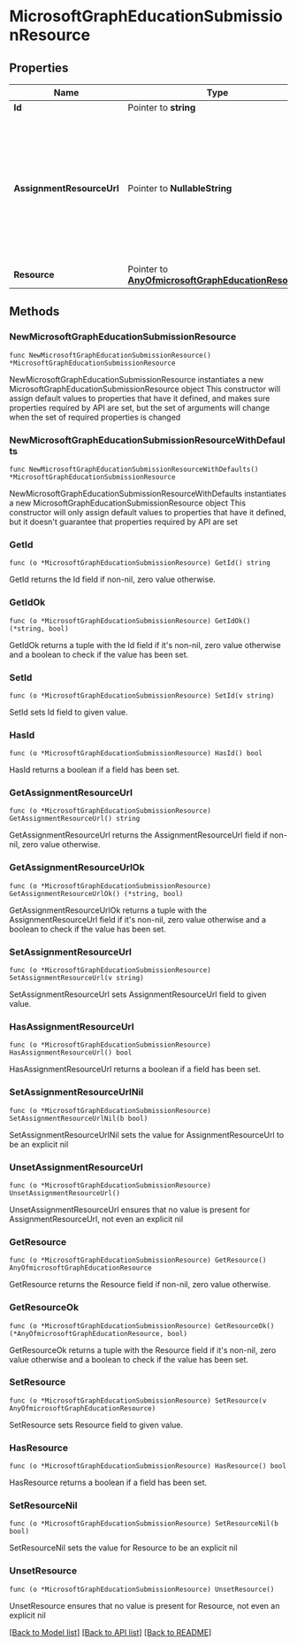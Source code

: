 # MicrosoftGraphEducationSubmissionResource

## Properties

Name | Type | Description | Notes
------------ | ------------- | ------------- | -------------
**Id** | Pointer to **string** | Read-only. | [optional] 
**AssignmentResourceUrl** | Pointer to **NullableString** | Pointer to the assignment from which this resource was copied. If this is null, the student uploaded the resource. | [optional] 
**Resource** | Pointer to [**AnyOfmicrosoftGraphEducationResource**](anyOf&lt;microsoft.graph.educationResource&gt;.md) | Resource object. | [optional] 

## Methods

### NewMicrosoftGraphEducationSubmissionResource

`func NewMicrosoftGraphEducationSubmissionResource() *MicrosoftGraphEducationSubmissionResource`

NewMicrosoftGraphEducationSubmissionResource instantiates a new MicrosoftGraphEducationSubmissionResource object
This constructor will assign default values to properties that have it defined,
and makes sure properties required by API are set, but the set of arguments
will change when the set of required properties is changed

### NewMicrosoftGraphEducationSubmissionResourceWithDefaults

`func NewMicrosoftGraphEducationSubmissionResourceWithDefaults() *MicrosoftGraphEducationSubmissionResource`

NewMicrosoftGraphEducationSubmissionResourceWithDefaults instantiates a new MicrosoftGraphEducationSubmissionResource object
This constructor will only assign default values to properties that have it defined,
but it doesn't guarantee that properties required by API are set

### GetId

`func (o *MicrosoftGraphEducationSubmissionResource) GetId() string`

GetId returns the Id field if non-nil, zero value otherwise.

### GetIdOk

`func (o *MicrosoftGraphEducationSubmissionResource) GetIdOk() (*string, bool)`

GetIdOk returns a tuple with the Id field if it's non-nil, zero value otherwise
and a boolean to check if the value has been set.

### SetId

`func (o *MicrosoftGraphEducationSubmissionResource) SetId(v string)`

SetId sets Id field to given value.

### HasId

`func (o *MicrosoftGraphEducationSubmissionResource) HasId() bool`

HasId returns a boolean if a field has been set.

### GetAssignmentResourceUrl

`func (o *MicrosoftGraphEducationSubmissionResource) GetAssignmentResourceUrl() string`

GetAssignmentResourceUrl returns the AssignmentResourceUrl field if non-nil, zero value otherwise.

### GetAssignmentResourceUrlOk

`func (o *MicrosoftGraphEducationSubmissionResource) GetAssignmentResourceUrlOk() (*string, bool)`

GetAssignmentResourceUrlOk returns a tuple with the AssignmentResourceUrl field if it's non-nil, zero value otherwise
and a boolean to check if the value has been set.

### SetAssignmentResourceUrl

`func (o *MicrosoftGraphEducationSubmissionResource) SetAssignmentResourceUrl(v string)`

SetAssignmentResourceUrl sets AssignmentResourceUrl field to given value.

### HasAssignmentResourceUrl

`func (o *MicrosoftGraphEducationSubmissionResource) HasAssignmentResourceUrl() bool`

HasAssignmentResourceUrl returns a boolean if a field has been set.

### SetAssignmentResourceUrlNil

`func (o *MicrosoftGraphEducationSubmissionResource) SetAssignmentResourceUrlNil(b bool)`

 SetAssignmentResourceUrlNil sets the value for AssignmentResourceUrl to be an explicit nil

### UnsetAssignmentResourceUrl
`func (o *MicrosoftGraphEducationSubmissionResource) UnsetAssignmentResourceUrl()`

UnsetAssignmentResourceUrl ensures that no value is present for AssignmentResourceUrl, not even an explicit nil
### GetResource

`func (o *MicrosoftGraphEducationSubmissionResource) GetResource() AnyOfmicrosoftGraphEducationResource`

GetResource returns the Resource field if non-nil, zero value otherwise.

### GetResourceOk

`func (o *MicrosoftGraphEducationSubmissionResource) GetResourceOk() (*AnyOfmicrosoftGraphEducationResource, bool)`

GetResourceOk returns a tuple with the Resource field if it's non-nil, zero value otherwise
and a boolean to check if the value has been set.

### SetResource

`func (o *MicrosoftGraphEducationSubmissionResource) SetResource(v AnyOfmicrosoftGraphEducationResource)`

SetResource sets Resource field to given value.

### HasResource

`func (o *MicrosoftGraphEducationSubmissionResource) HasResource() bool`

HasResource returns a boolean if a field has been set.

### SetResourceNil

`func (o *MicrosoftGraphEducationSubmissionResource) SetResourceNil(b bool)`

 SetResourceNil sets the value for Resource to be an explicit nil

### UnsetResource
`func (o *MicrosoftGraphEducationSubmissionResource) UnsetResource()`

UnsetResource ensures that no value is present for Resource, not even an explicit nil

[[Back to Model list]](../README.md#documentation-for-models) [[Back to API list]](../README.md#documentation-for-api-endpoints) [[Back to README]](../README.md)


